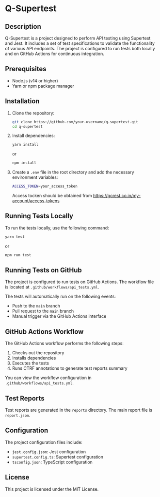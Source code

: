 # Q-Supertest

## Description

Q-Supertest is a project designed to perform API testing using Supertest and Jest. It includes a set of test specifications to validate the functionality of various API endpoints. The project is configured to run tests both locally and on GitHub Actions for continuous integration.

## Prerequisites

- Node.js (v14 or higher)
- Yarn or npm package manager

## Installation

1. Clone the repository:
	```sh
	git clone https://github.com/your-username/q-supertest.git
	cd q-supertest
	```

2. Install dependencies:
	```sh
	yarn install
	```
    or 
    ```sh
	npm install
	```

3. Create a `.env` file in the root directory and add the necessary environment variables:
	```sh
	ACCESS_TOKEN=your_access_token
	```

    Access tocken should be obtained from https://gorest.co.in/my-account/access-tokens

## Running Tests Locally

To run the tests locally, use the following command:

```sh
yarn test
```
or 
```sh
npm run test
```

## Running Tests on GitHub

The project is configured to run tests on GitHub Actions. The workflow file is located at `.github/workflows/api_tests.yml`.

The tests will automatically run on the following events:

- Push to the `main` branch
- Pull request to the `main` branch
- Manual trigger via the GitHub Actions interface

## GitHub Actions Workflow

The GitHub Actions workflow performs the following steps:

1. Checks out the repository
2. Installs dependencies
3. Executes the tests
4. Runs CTRF annotations to generate test reports summary

You can view the workflow configuration in `.github/workflows/api_tests.yml`.

## Test Reports

Test reports are generated in the `reports` directory. The main report file is `report.json`.

## Configuration

The project configuration files include:

- `jest.config.json`: Jest configuration
- `supertest.config.ts`: Supertest configuration
- `tsconfig.json`: TypeScript configuration

## License

This project is licensed under the MIT License.
